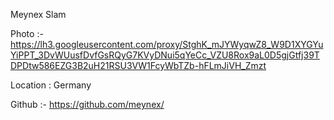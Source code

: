 Meynex Slam

Photo :- https://lh3.googleusercontent.com/proxy/StghK_mJYWyqwZ8_W9D1XYGYuYiPPT_3DvWUusfDvfGsRQyG7KVyDNui5qYeCc_VZU8Rox9aL0D5gjGtfj39TDPDtw586EZG3B2uH21RSU3VW1FcyWbTZb-hFLmJiVH_Zmzt

Location : Germany

Github :- https://github.com/meynex/

